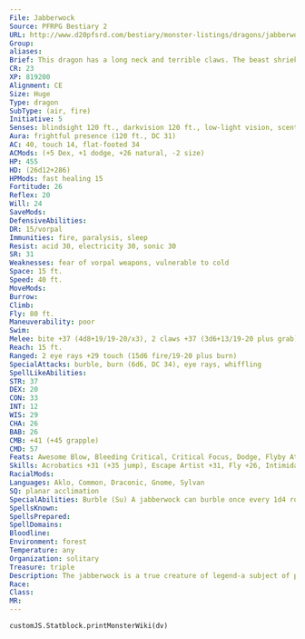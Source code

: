 ```yaml
---
File: Jabberwock
Source: PFRPG Bestiary 2
URL: http://www.d20pfsrd.com/bestiary/monster-listings/dragons/jabberwock
Group: 
aliases: 
Brief: This dragon has a long neck and terrible claws. The beast shrieks and babbles, thrashing its tail and wings in a violent manner.
CR: 23
XP: 819200
Alignment: CE
Size: Huge
Type: dragon
SubType: (air, fire)
Initiative: 5
Senses: blindsight 120 ft., darkvision 120 ft., low-light vision, scent, true seeing; Perception +38
Aura: frightful presence (120 ft., DC 31)
AC: 40, touch 14, flat-footed 34
ACMods: (+5 Dex, +1 dodge, +26 natural, -2 size)
HP: 455
HD: (26d12+286)
HPMods: fast healing 15
Fortitude: 26
Reflex: 20
Will: 24
SaveMods: 
DefensiveAbilities: 
DR: 15/vorpal
Immunities: fire, paralysis, sleep
Resist: acid 30, electricity 30, sonic 30
SR: 31
Weaknesses: fear of vorpal weapons, vulnerable to cold
Space: 15 ft.
Speed: 40 ft.
MoveMods: 
Burrow: 
Climb: 
Fly: 80 ft.
Maneuverability: poor
Swim: 
Melee: bite +37 (4d8+19/19-20/x3), 2 claws +37 (3d6+13/19-20 plus grab), tail slap +32 (2d8+19), 2 wings +32 (1d8+6)
Reach: 15 ft.
Ranged: 2 eye rays +29 touch (15d6 fire/19-20 plus burn)
SpecialAttacks: burble, burn (6d6, DC 34), eye rays, whiffling
SpellLikeAbilities: 
STR: 37
DEX: 20
CON: 33
INT: 12
WIS: 29
CHA: 26
BAB: 26
CMB: +41 (+45 grapple)
CMD: 57
Feats: Awesome Blow, Bleeding Critical, Critical Focus, Dodge, Flyby Attack, Improved Bull Rush, Improved Critical (bite), Improved Critical (claws), Improved Critical (eye rays), Mobility, Power Attack, Spring Attack, Vital Strike
Skills: Acrobatics +31 (+35 jump), Escape Artist +31, Fly +26, Intimidate +37, Knowledge (nature) +30, Perception +38, Sense Motive +38
RacialMods: 
Languages: Aklo, Common, Draconic, Gnome, Sylvan
SQ: planar acclimation
SpecialAbilities: Burble (Su) A jabberwock can burble once every 1d4 rounds as a standard action. This blast of strange noises and shouted nonsense in the various languages known to the jabberwock (and invariably some languages it doesn't know) affects all creatures within a 60-foot-radius spread-these creatures must make a DC 31 Will save or become confused for 1d4 rounds. Alternatively, the jabberwock can focus its burble attack to create a 60- foot line of sonic energy that deals 20d6 points of sonic damage (DC 31 Reflex save for half ). The confusion effect is mind-affecting; both are sonic effects. The save DC is Charisma-based.  Damage Reduction (Ex) A jabberwock's damage reduction can be bypassed only by weapons that possess the vorpal weapon enhancement.  Eye Rays (Su) The jabberwock can project beams of fire from its eyes as a ranged touch attack as a standard action, with a range increment of 60 feet. It projects two beams, and can target different creatures with these beams if it wishes as long as both targets are within 30 feet of each other. A creature that takes damage from an eye beam suffers burn.  Fear of Vorpal Weapons (Ex) A jabberwock knows that a vorpal weapon can kill it swiftly. As soon as it takes damage from a vorpal weapon, a jabberwock becomes shaken for 1 round. If it is hit by a critical threat from a vorpal weapon, whether or not the critical hit is confirmed, the jabberwock is staggered for 1 round.  Planar Acclimation (Ex) A jabberwock is always considered to be on its home plane, regardless of what plane it finds itself upon. It never gains the extraplanar subtype.  Whiffling (Ex) A jabberwock's wings and violent motions create a significant amount of wind whenever it makes a full attack action. These winds surround the monster to a radius of 30 feet, and are treated as severe winds-ranged attacks take a -4 penalty when targeting a jabberwock while it is whiffling, and Medium creatures must make a DC 10 Strength check to approach the creature. Small or smaller creatures in this area that fail a DC 15 Strength check are blown away. See page 439 of the Pathfinder RPG Core Rulebook for further details on the effects of severe winds.
SpellsKnown: 
SpellsPrepared: 
SpellDomains: 
Bloodline: 
Environment: forest
Temperature: any
Organization: solitary
Treasure: triple
Description: The jabberwock is a true creature of legend-a subject of poetry, song, and myth in many cultures. It is known to be a devastating creature in combat whose arrival presages times of ruin and violence; these stories also tell of the creature's fear of the tools some say were created in ancient times for the sole purpose of defeating them- vorpal weapons. A jabberwock is 35 feet tall and weighs 8,000 pounds.  the Tane are presented in this book-the sard and the thrasfyr. None of the Tane are lower than CR 16 in power and all possess the planar acclimation special quality, but beyond that, they generally share no specific abilities or characteristics save for their common source in the primal world.  When a jabberwock comes to the Material Plane, it does so to spread destruction and ruin. Typically, the monster seeks out a remote forest lair at least a day's flight from civilization, then emerges from this den once a week to seek out a new place to destroy. It has no true interest in amassing treasure, but often gathers objects of obvious value to bring back to its den in order to encourage heroes to seek it out-to a jabberwock, it makes no difference whether it seeks out things to destroy or lets those things come to it.  Jabberwocks age, eat, drink, and sleep like any living creature, but they do not reproduce in the classic sense of the word. The creation of a new jabberwock-or of any of the Tane, in fact-is regulated by the strange and unknowable godlike entities that dwell in the primeval world. These fey lords create new jabberwocks as they are needed-sometimes varying the exact particulars (see Variant Jabberwocks, below), but always creating a fully formed adult creature. No young jabberwock has ever been encountered as a result.  The strange vulnerability a jabberwock possesses against vorpal weapons has long been a matter of intrigue and speculation among scholars. Most believe that, once upon a time, only one jabberwock existed, a creature of such great power that nothing could hurt it. Nothing, that is, save for a legendary sword forged for a mortal hero by a now-forgotten artisan or god. So epic was this battle that it created strange echoes throughout reality, and as a result, these echoes, in the form of the vorpal swords and jabberwocks known today, can be found on many worlds.  VARIANT JABBERWOCKS  The notion of a "lesser" jabberwock is something of a misnomer, for even these creatures are powerful foes. A lesser jabberwock is generally a CR 20 version of the typical jabberwock-you can achieve a creature of this power by lowering the typical jabberwock's Hit Dice by 3 and by reducing its ability scores by 4 points each. Alternatively, you can apply the young creature simple template, but bear in mind that such a monster isn't technically any younger than a typical jabberwock.  As creatures from the primal world of the fey, some jabberwocks are as varied as the strange terrains and  The jabberwock is not a creature of the Material Plane, but one from the primal world of the fey. It comes from a region of reality where life is more robust, where emotions are more potent, and where dreams and nightmares can come alive. Even in such incredible realms, though, the jabberwock is a creature to be feared. It belongs to a category of powerful creatures whose shapes and types run the gamut of possibility-a group known collectively as the "Tane." Of the Tane, the jabberwock is said to be the most powerful, but the others in this grouping are far from helpless. Said to have been created as goliaths of war and madness, dreamt and stitched into being by the strange gods of this primeval reality, the Tane are as mysterious as they are powerful. Two other creatures of realms in that primal world, as if these environs have more to do with their manifestation than most scholars suspect. Generally, these changes simply alter the type of damage a jabberwock's eye beams deal and the types of energy it is immune to. A jabberwock from a primeval glacial world would possess eye beams that deal cold damage, while a jabberwock from a storm-lashed world would deal electricity damage with its eye beams. If the nature of a jabberwock's eye beams change, its burn ability changes to match, and it replaces its immunity to fire with immunity to the new energy type (while gaining resist fire 30 in place of the lost immunity to fire).
Race: 
Class: 
MR: 
---
```

```dataviewjs
customJS.Statblock.printMonsterWiki(dv)
```

